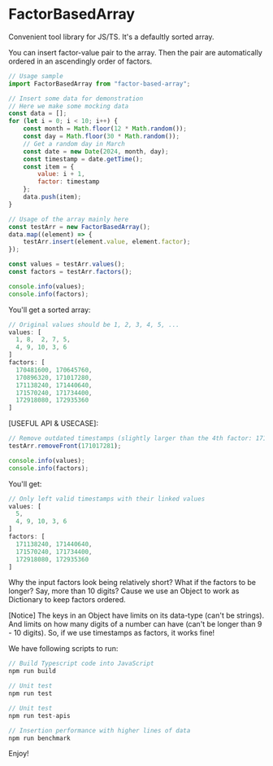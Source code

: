 # FactorBasedArray
Convenient tool library for JS/TS.
It's a defaultly sorted array.

You can insert factor-value pair to the array.
Then the pair are automatically ordered in an ascendingly order of factors.

```javascript
// Usage sample
import FactorBasedArray from "factor-based-array";

// Insert some data for demonstration
// Here we make some mocking data
const data = [];
for (let i = 0; i < 10; i++) {
    const month = Math.floor(12 * Math.random());
    const day = Math.floor(30 * Math.random());
    // Get a random day in March
    const date = new Date(2024, month, day);
    const timestamp = date.getTime();
    const item = {
        value: i + 1,
        factor: timestamp
    };
    data.push(item);
}

// Usage of the array mainly here
const testArr = new FactorBasedArray();
data.map((element) => {
    testArr.insert(element.value, element.factor);
});

const values = testArr.values();
const factors = testArr.factors();

console.info(values);
console.info(factors);

```
You'll get a sorted array:
```javascript
// Original values should be 1, 2, 3, 4, 5, ...
values: [
  1, 8,  2, 7, 5,
  4, 9, 10, 3, 6
]
factors: [
  170481600, 170645760,
  170896320, 171017280,
  171138240, 171440640,
  171570240, 171734400,
  172918080, 172935360
]

```
[USEFUL API & USECASE]:
```javascript
// Remove outdated timestamps (slightly larger than the 4th factor: 171017280)
testArr.removeFront(171017281);

console.info(values);
console.info(factors);

```
You'll get:
```javascript
// Only left valid timestamps with their linked values
values: [
  5,
  4, 9, 10, 3, 6
]
factors: [
  171138240, 171440640,
  171570240, 171734400,
  172918080, 172935360
]

```
Why the input factors look being relatively short? What if the factors to be longer? Say, more than 10 digits?
Cause we use an Object to work as Dictionary to keep factors ordered.

[Notice] The keys in an Object have limits on its data-type (can't be strings). And limits on how many digits of a number can have (can't be longer than 9 - 10 digits).
So, if we use timestamps as factors, it works fine!

We have following scripts to run:
```javascript
// Build Typescript code into JavaScript
npm run build
```
```javascript
// Unit test
npm run test
```
```javascript
// Unit test
npm run test-apis
```
```javascript
// Insertion performance with higher lines of data
npm run benchmark
```

Enjoy!
